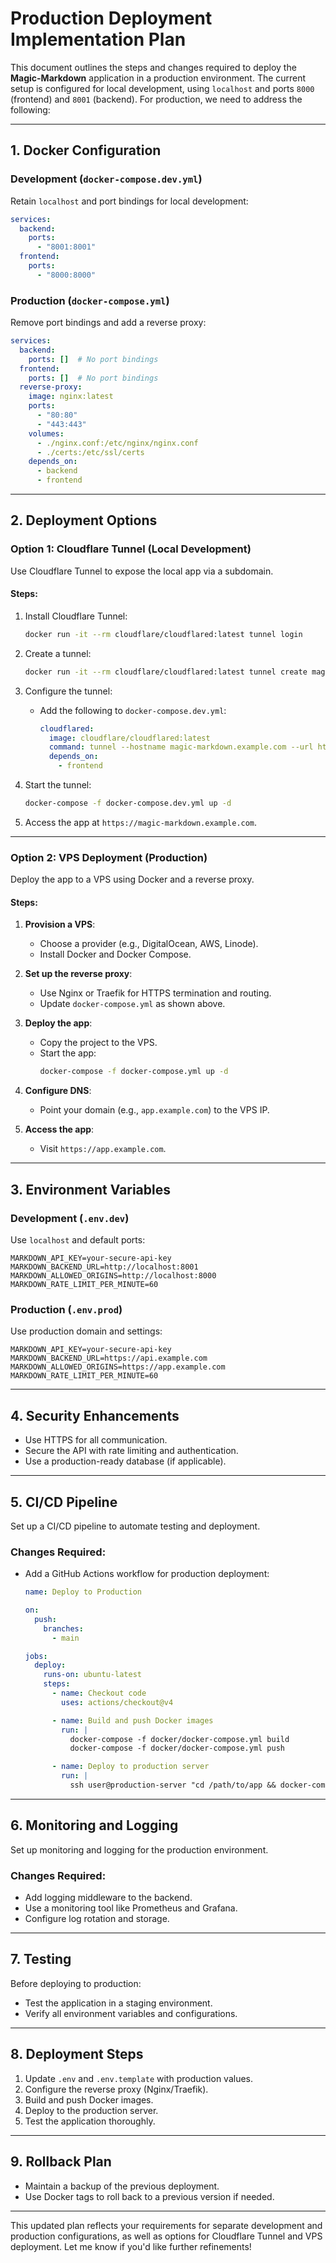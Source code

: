 # Production Deployment Implementation Plan

This document outlines the steps and changes required to deploy the **Magic-Markdown** application in a production environment. The current setup is configured for local development, using `localhost` and ports `8000` (frontend) and `8001` (backend). For production, we need to address the following:

---

## 1. **Docker Configuration**
### Development (`docker-compose.dev.yml`)
Retain `localhost` and port bindings for local development:
```yaml
services:
  backend:
    ports:
      - "8001:8001"
  frontend:
    ports:
      - "8000:8000"
```

### Production (`docker-compose.yml`)
Remove port bindings and add a reverse proxy:
```yaml
services:
  backend:
    ports: []  # No port bindings
  frontend:
    ports: []  # No port bindings
  reverse-proxy:
    image: nginx:latest
    ports:
      - "80:80"
      - "443:443"
    volumes:
      - ./nginx.conf:/etc/nginx/nginx.conf
      - ./certs:/etc/ssl/certs
    depends_on:
      - backend
      - frontend
```

---

## 2. **Deployment Options**
### Option 1: Cloudflare Tunnel (Local Development)
Use Cloudflare Tunnel to expose the local app via a subdomain.

#### Steps:
1. Install Cloudflare Tunnel:
   ```bash
   docker run -it --rm cloudflare/cloudflared:latest tunnel login
   ```

2. Create a tunnel:
   ```bash
   docker run -it --rm cloudflare/cloudflared:latest tunnel create magic-markdown
   ```

3. Configure the tunnel:
   - Add the following to `docker-compose.dev.yml`:
     ```yaml
     cloudflared:
       image: cloudflare/cloudflared:latest
       command: tunnel --hostname magic-markdown.example.com --url http://frontend:8000
       depends_on:
         - frontend
     ```

4. Start the tunnel:
   ```bash
   docker-compose -f docker-compose.dev.yml up -d
   ```

5. Access the app at `https://magic-markdown.example.com`.

---

### Option 2: VPS Deployment (Production)
Deploy the app to a VPS using Docker and a reverse proxy.

#### Steps:
1. **Provision a VPS**:
   - Choose a provider (e.g., DigitalOcean, AWS, Linode).
   - Install Docker and Docker Compose.

2. **Set up the reverse proxy**:
   - Use Nginx or Traefik for HTTPS termination and routing.
   - Update `docker-compose.yml` as shown above.

3. **Deploy the app**:
   - Copy the project to the VPS.
   - Start the app:
     ```bash
     docker-compose -f docker-compose.yml up -d
     ```

4. **Configure DNS**:
   - Point your domain (e.g., `app.example.com`) to the VPS IP.

5. **Access the app**:
   - Visit `https://app.example.com`.

---

## 3. **Environment Variables**
### Development (`.env.dev`)
Use `localhost` and default ports:
```env
MARKDOWN_API_KEY=your-secure-api-key
MARKDOWN_BACKEND_URL=http://localhost:8001
MARKDOWN_ALLOWED_ORIGINS=http://localhost:8000
MARKDOWN_RATE_LIMIT_PER_MINUTE=60
```

### Production (`.env.prod`)
Use production domain and settings:
```env
MARKDOWN_API_KEY=your-secure-api-key
MARKDOWN_BACKEND_URL=https://api.example.com
MARKDOWN_ALLOWED_ORIGINS=https://app.example.com
MARKDOWN_RATE_LIMIT_PER_MINUTE=60
```

---

## 4. **Security Enhancements**
- Use HTTPS for all communication.
- Secure the API with rate limiting and authentication.
- Use a production-ready database (if applicable).

---

## 5. **CI/CD Pipeline**
Set up a CI/CD pipeline to automate testing and deployment.

### Changes Required:
- Add a GitHub Actions workflow for production deployment:
  ```yaml
  name: Deploy to Production

  on:
    push:
      branches:
        - main

  jobs:
    deploy:
      runs-on: ubuntu-latest
      steps:
        - name: Checkout code
          uses: actions/checkout@v4

        - name: Build and push Docker images
          run: |
            docker-compose -f docker/docker-compose.yml build
            docker-compose -f docker/docker-compose.yml push

        - name: Deploy to production server
          run: |
            ssh user@production-server "cd /path/to/app && docker-compose pull && docker-compose up -d"
  ```

---

## 6. **Monitoring and Logging**
Set up monitoring and logging for the production environment.

### Changes Required:
- Add logging middleware to the backend.
- Use a monitoring tool like Prometheus and Grafana.
- Configure log rotation and storage.

---

## 7. **Testing**
Before deploying to production:
- Test the application in a staging environment.
- Verify all environment variables and configurations.

---

## 8. **Deployment Steps**
1. Update `.env` and `.env.template` with production values.
2. Configure the reverse proxy (Nginx/Traefik).
3. Build and push Docker images.
4. Deploy to the production server.
5. Test the application thoroughly.

---

## 9. **Rollback Plan**
- Maintain a backup of the previous deployment.
- Use Docker tags to roll back to a previous version if needed.

---

This updated plan reflects your requirements for separate development and production configurations, as well as options for Cloudflare Tunnel and VPS deployment. Let me know if you'd like further refinements!